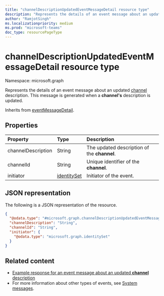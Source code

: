 ```yaml
---
title: "channelDescriptionUpdatedEventMessageDetail resource type"
description: "Represents the details of an event message about an updated channel description."
author: "RamjotSingh"
ms.localizationpriority: medium
ms.prod: "microsoft-teams"
doc_type: resourcePageType
---
```


# channelDescriptionUpdatedEventMessageDetail resource type

Namespace: microsoft.graph

Represents the details of an event message about an updated [channel](../resources/channel.md) description.
This message is generated when a **channel's** description is updated.


Inherits from [eventMessageDetail](../resources/eventmessagedetail.md).

## Properties
|Property|Type|Description|
|:---|:---|:---|
|channelDescription|String|The updated description of the **channel**.|
|channelId|String|Unique identifier of the **channel**.|
|initiator|[identitySet](../resources/identityset.md)|Initiator of the event.|

## JSON representation
The following is a JSON representation of the resource.
<!-- {
  "blockType": "resource",
  "@odata.type": "microsoft.graph.channelDescriptionUpdatedEventMessageDetail",
  "baseType": "microsoft.graph.eventMessageDetail"
}
-->
``` json
{
  "@odata.type": "#microsoft.graph.channelDescriptionUpdatedEventMessageDetail",
  "channelDescription": "String",
  "channelId": "String",
  "initiator": {
    "@odata.type": "microsoft.graph.identitySet"
  }
}
```


## Related content
- [Example response for an event message about an updated **channel** description](/graph/system-messages/#channel-description-updated)
- For more information about other types of events, see [System messages](/graph/system-messages).

